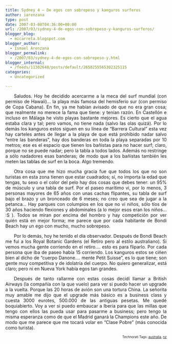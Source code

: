 ```yaml
---
title: Sydney 4 – De egos con sobrepeso y kanguros surferos
author: iarenzana
type: post
date: 2007-03-08T04:36:00+00:00
url: /2007/03/sydney-4-de-egos-con-sobrepeso-y-kanguros-surferos/
blogger_blog:
  - micarreta.blogspot.com
blogger_author:
  - Ismael Arenzana
blogger_permalink:
  - /2007/03/sydney-4-de-egos-con-sobrepeso-y.html
blogger_internal:
  - /feeds/11302648/posts/default/2658255565302325115
categories:
  - Uncategorized

---
```

<p style="text-align:justify;text-indent:20pt;">
  Saludos. Hoy he decidido acercarme a la meca del surf mundial (con permiso de Hawaii)&#8230; la playa más famosa del hemisferio sur (con permiso de Copa Cabana). En fin, ya me habían avisado de que no era gran cosa; que realmente no merece la fama que tiene: y tenían razón. En Castellón e incluso en Málaga he visto playas bastante mejores. Es cierto que el agua estaba clara y tal; pero vamos, no tiene nada (salvo las olas quizá). Por lo demás los kanguros estos siguen en su línea de &#8220;Barrera Cultural&#8221; esta vez hay carteles antes de llegar a la playa de que está prohibido nadar salvo &#8220;entre las banderas&#8221;, hay dos banderas en toda la playa separadas por 10 metros; ese es el espacio que tienen los bañistas para no hacer surf; claro, porque no se puede nadar; pero la tabla a todos lados. Además no restringe a sólo nadadores esas banderas; de modo que a los bañistas también les meten las tablas de surf en la boca. Algo tremendo.
</p>

<p style="text-align:justify;text-indent:20pt;">
  Otra cosa que me hizo mucha gracia fue que todos los que no son turistas en esta zona tienen que estar cuadrados; sí, no importa la edad que tengas, tu sexo o el color del pelo hay dos cosas que debes tener: un 95% de músculo y una tabla de surf. Por el paseo marítimo vi, por lo menos, 3 personas mayores de 65 años con unas cachas flipantes, su tabla de surf bajo el brazo y un bronceado de 6 meses; no creo que sea de jugar a la petanca&#8230; Hay parques con columpios en los que no vi niños, sólo tíos de 30 años haciendo flexiones y abdominales (a lo mejor esos eran los niños&#8230; :S ). Todos se miran por encima del hombro y hay competición por ver quién está en mejor forma; me parece que por cada habitante de Bondi Beach hay un ego con mucho, mucho sobrepeso.
</p>

<p style="text-align:justify;text-indent:20pt;">
  Por lo demás, hoy he tenido el día observador. Después de Bondi Beach me fui a los Royal Botanic Gardens (el Retiro pero al estilo australiano). Si vemos mucha gente corriendo en el retiro&#8230;. esto es para fliparlo. Por cada persona que iba de paseo había 15 corriendo. Los kanguros estos se ciñen bien al dicho de &#8220;cuerpo Danone&#8230;. mente Petit Suisse&#8221;, es lo que tiene; son gente muy competitiva y de idolatría del cuerpo. No quiero generalizar, está claro; pero ni en Nueva York había egos tan grandes.
</p>

<p style="text-align:justify;text-indent:20pt;">
  Después de tanto rallarme con estas cosas decidí llamar a British Airways (la compañía con la que vuelo) para ver si puedo hacer un upgrade a la vuelta. Porque las 20 horas de avión son una tortura China. La señorita muy amable me dijo que el upgrade más básico es a business class y cuesta 3000 eurotes, 500.000 de las antiguas pesetas. Me quedé boquiabierto. Voy a ver si puedo embaucar a Iberia para que las millas que tengo con ellos las pueda usar para pasarme a business; pero tengo la misma esperanza como de que el Madrid ganará la Champions este año. De modo que me parece que me tocará volar en &#8220;Clase Pobre&#8221; (más conocida como turista).
</p>

<!-- technorati tags start -->

<p style="text-align:right;font-size:10px;">
  Technorati Tags: <a href="http://www.technorati.com/tag/australia" rel="tag">australia</a>, <a href="http://www.technorati.com/tag/nz" rel="tag">nz</a>
</p>

<!-- technorati tags end -->